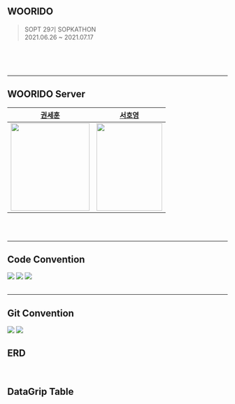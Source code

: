 ## WOORIDO

> SOPT 29기 SOPKATHON <br>
> 2021.06.26 ~ 2021.07.17

<br>

<br>
<br>

---

## WOORIDO Server

|                                                 [권세훈](hhttps://github.com/devkwonsehoon)                                                  |                                                   [서호영](https://github.com/tkarndbrtk)                                                    |
| :------------------------------------------------------------------------------------------------------------------------------------------: | :------------------------------------------------------------------------------------------------------------------------------------------: |
| <img src="https://user-images.githubusercontent.com/54793607/142727985-d8aaaad5-f7b1-47bb-91e5-fb4936db1b74.png" width="180" height="200" /> | <img src="https://user-images.githubusercontent.com/54793607/142727990-4f79b65b-c12b-4d15-b171-29c61287908a.png" width="150" height="200" /> |

<br>
<br>

---

## Code Convention

<img src="https://user-images.githubusercontent.com/54793607/142727515-2ad65b31-5f87-4d46-ac2a-5419c898e519.jpeg">
<img src="https://user-images.githubusercontent.com/54793607/142727517-7d52c980-e6a2-40ad-92c8-8f046d5d9ca7.jpeg">
<img src="https://user-images.githubusercontent.com/54793607/142727518-fe7b0182-635f-44a2-8eed-3f820158ea83.jpeg">

<br>
<br>

---

## Git Convention

<img src="https://user-images.githubusercontent.com/54793607/142727510-343a8083-9def-4c4b-a623-9e55101ae26c.jpeg">
<img src="https://user-images.githubusercontent.com/54793607/142727513-c1c560ec-93e0-4fc8-be76-9709d7e7e740.jpeg">

<br>

## ERD

<br>

## DataGrip Table

<br>
